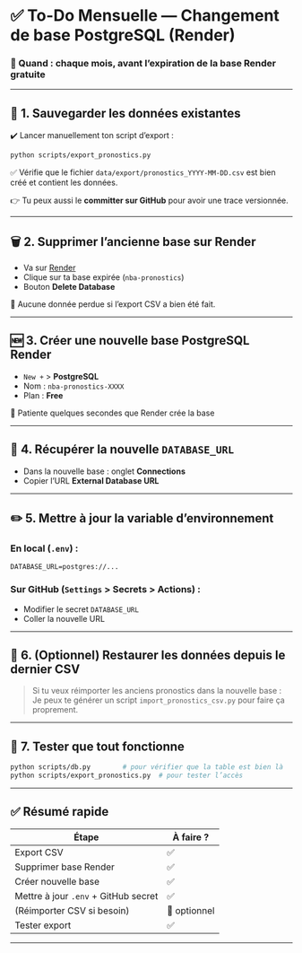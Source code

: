 # ✅ To-Do Mensuelle — Changement de base PostgreSQL (Render)

### 📅 Quand : chaque mois, avant l’expiration de la base Render gratuite

---

## 🧾 1. **Sauvegarder les données existantes**

✔️ Lancer manuellement ton script d’export :

```bash
python scripts/export_pronostics.py
```

✅ Vérifie que le fichier `data/export/pronostics_YYYY-MM-DD.csv` est bien créé et contient les données.

👉 Tu peux aussi le **committer sur GitHub** pour avoir une trace versionnée.

---

## 🗑️ 2. **Supprimer l’ancienne base sur Render**

* Va sur [Render](https://dashboard.render.com/)
* Clique sur ta base expirée (`nba-pronostics`)
* Bouton **Delete Database**

🧘 Aucune donnée perdue si l’export CSV a bien été fait.

---

## 🆕 3. **Créer une nouvelle base PostgreSQL Render**

* `New +` > **PostgreSQL**
* Nom : `nba-pronostics-XXXX`
* Plan : **Free**

📌 Patiente quelques secondes que Render crée la base

---

## 🔑 4. **Récupérer la nouvelle `DATABASE_URL`**

* Dans la nouvelle base : onglet **Connections**
* Copier l’URL **External Database URL**

---

## ✏️ 5. **Mettre à jour la variable d’environnement**

### En local (`.env`) :

```env
DATABASE_URL=postgres://...
```

### Sur GitHub (`Settings` > Secrets > Actions) :

* Modifier le secret `DATABASE_URL`
* Coller la nouvelle URL

---

## 🔁 6. **(Optionnel) Restaurer les données depuis le dernier CSV**

> Si tu veux réimporter les anciens pronostics dans la nouvelle base :
> Je peux te générer un script `import_pronostics_csv.py` pour faire ça proprement.

---

## 🧪 7. **Tester que tout fonctionne**

```bash
python scripts/db.py        # pour vérifier que la table est bien là
python scripts/export_pronostics.py  # pour tester l’accès
```

---

## ✅ Résumé rapide

| Étape                                | À faire ?    |
| ------------------------------------ | ------------ |
| Export CSV                           | ✅            |
| Supprimer base Render                | ✅            |
| Créer nouvelle base                  | ✅            |
| Mettre à jour `.env` + GitHub secret | ✅            |
| (Réimporter CSV si besoin)           | 🔁 optionnel |
| Tester export                        | ✅            |

---
